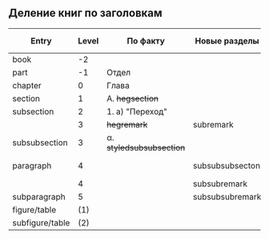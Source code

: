 ## Деление книг по заголовкам

| Entry    | Level | По факту        |Новые разделы| Должно быть |  I | II | III|
|----------|-------|-----------------|-------------|-------------|----|----|----|
| book     |  -2   |                 |             | Том         |    |    |    |
|  part    |  -1   | Отдел           |             | Книга       | ❌ | ❌ | ❌ |
|  chapter |   0   | Глава           |             | Отдел       | ✅ | ❌ | ❌ |
| section  |   1   |А. ~~hegsection~~|             | Глава       | ✅ | ❌ | ❌ |
|subsection|   2   | 1. a) "Переход" |             | А.          | ✅ | ❌ | ❌ |
|          |   3   | ~~hegremark~~   |subremark    | Прим.       | ✅ | ✅ | ✅ |
|subsubsection|3| α. ~~styledsubsubsection~~ |     | a) 1.       | ✅ | ✅ | ✅ |
|paragraph |   4   |           |subsubsubsecton | α) 1. "Переход"| ✅ |    | ✅ |
|          |   4   |                 | subsubremark| Прим.       | ✅ | ✅ |    |
|subparagraph| 5   |                |subsubsubremark| Прим.      | ✅ |    |    |
|figure/table|(1)  |
|subfigure/table|(2)|
